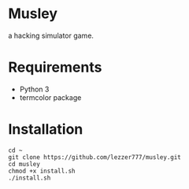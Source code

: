 # Musley
a hacking simulator game.

# Requirements
- Python 3
- termcolor package

# Installation
~~~~
cd ~
git clone https://github.com/lezzer777/musley.git
cd musley
chmod +x install.sh
./install.sh
~~~~
